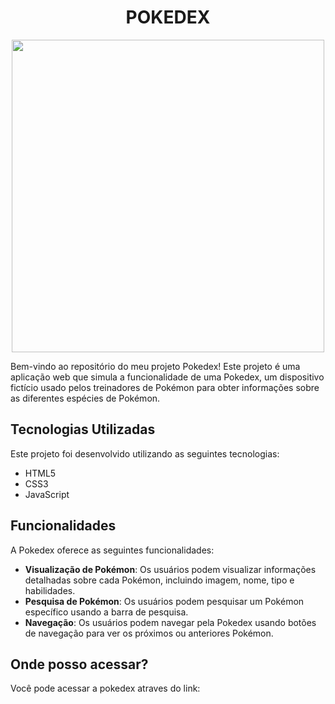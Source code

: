 <h1 align="center">POKEDEX</h1>
<div align="center">
<img src="https://github.com/Felipeoliveirasouza/pokedex/assets/153692420/b4dd5c1d-57e9-4ef1-89ce-82d92d8d398f" width="500px" />
</div>
<p>Bem-vindo ao repositório do meu projeto Pokedex! Este projeto é uma aplicação web que simula a funcionalidade de uma Pokedex, um dispositivo fictício usado pelos treinadores de Pokémon para obter informações sobre as diferentes espécies de Pokémon.</p></p>
<h2>Tecnologias Utilizadas</h2>
<p>Este projeto foi desenvolvido utilizando as seguintes tecnologias:

- HTML5
- CSS3
- JavaScript</p>
<h2>Funcionalidades</h2>
<p>A Pokedex oferece as seguintes funcionalidades:

- **Visualização de Pokémon**: Os usuários podem visualizar informações detalhadas sobre cada Pokémon, incluindo imagem, nome, tipo e habilidades.
- **Pesquisa de Pokémon**: Os usuários podem pesquisar um Pokémon específico usando a barra de pesquisa.
- **Navegação**: Os usuários podem navegar pela Pokedex usando botões de navegação para ver os próximos ou anteriores Pokémon.
</p>
<h2>Onde posso acessar?</h2>
<p>Você pode acessar a pokedex atraves do link: </p>
